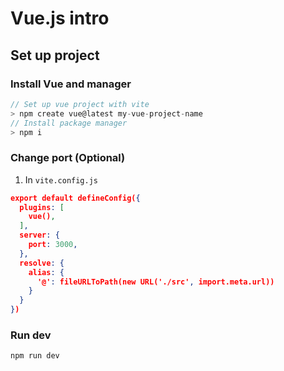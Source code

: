 # Vue.js intro


## Set up project

### Install Vue and manager
```js
// Set up vue project with vite
> npm create vue@latest my-vue-project-name
// Install package manager
> npm i
```

### Change port (Optional)
1. In `vite.config.js`
```json
export default defineConfig({
  plugins: [
    vue(),
  ],
  server: {
    port: 3000,
  },
  resolve: {
    alias: {
      '@': fileURLToPath(new URL('./src', import.meta.url))
    }
  }
})
```
### Run dev
```js
npm run dev
```